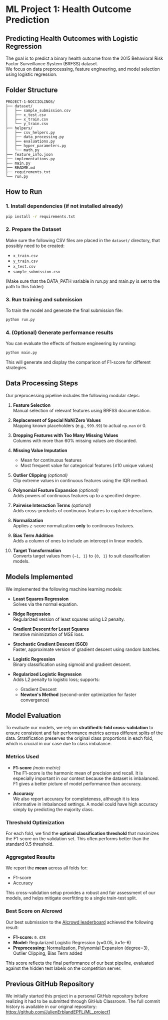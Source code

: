 # ML Project 1: Health Outcome Prediction
## Predicting Health Outcomes with Logistic Regression 
The goal is to predict a binary health outcome from the 2015 Behavioral Risk Factor Surveillance System (BRFSS) dataset.  
We focus on data preprocessing, feature engineering, and model selection using logistic regression.

## Folder Structure
```
PROJECT-1-NOCCIOLINOS/
├── dataset/
│   ├── sample_submission.csv
│   ├── x_test.csv
│   ├── x_train.csv
│   └── y_train.csv
├── helpers/
│   ├── csv_helpers.py
│   ├── data_processing.py
│   ├── evaluations.py
│   ├── hyper_parameters.py
│   └── math.py
├── feature_info.json
├── implementations.py
├── main.py
├── README.md
├── requirements.txt
└── run.py
```

## How to Run

### 1. Install dependencies (if not installed already)

```bash
pip install -r requirements.txt
```

### 2. Prepare the Dataset

Make sure the following CSV files are placed in the `dataset/` directory, that possibly need to be created:

- `x_train.csv`
- `y_train.csv`
- `x_test.csv`
- `sample_submission.csv`

(Make sure that the DATA_PATH variable in run.py and main.py is set to the path to this folder)

### 3. Run training and submission
To train the model and generate the final submission file:

```bash
python run.py
```

### 4. (Optional) Generate performance results
You can evaluate the effects of feature engineering by running:

```bash
python main.py
```

This will generate and display the comparison of F1-score for different strategies.

## Data Processing Steps

Our preprocessing pipeline includes the following modular steps:

1. **Feature Selection**  
   Manual selection of relevant features using BRFSS documentation.

2. **Replacement of Special NaN/Zero Values**  
   Mapping known placeholders (e.g., `999.99`) to actual `np.nan` or 0.

3. **Dropping Features with Too Many Missing Values**  
   Columns with more than 60% missing values are discarded.

4. **Missing Value Imputation**  
   - Mean for continuous features  
   - Most frequent value for categorical features (≤10 unique values)

5. **Outlier Clipping** *(optional)*  
   Clip extreme values in continuous features using the IQR method.

6. **Polynomial Feature Expansion** *(optional)*  
   Adds powers of continuous features up to a specified degree.

7. **Pairwise Interaction Terms** *(optional)*  
   Adds cross-products of continuous features to capture interactions.

8. **Normalization**  
   Applies z-score normalization **only** to continuous features.

9. **Bias Term Addition**  
   Adds a column of ones to include an intercept in linear models.

10. **Target Transformation**  
    Converts target values from `{−1, 1}` to `{0, 1}` to suit classification models.

## Models Implemented

We implemented the following machine learning models:

- **Least Squares Regression**  
  Solves via the normal equation.

- **Ridge Regression**  
  Regularized version of least squares using L2 penalty.

- **Gradient Descent for Least Squares**  
  Iterative minimization of MSE loss.

- **Stochastic Gradient Descent (SGD)**  
  Faster, approximate version of gradient descent using random batches.

- **Logistic Regression**  
  Binary classification using sigmoid and gradient descent.

- **Regularized Logistic Regression**  
  Adds L2 penalty to logistic loss; supports:
  - Gradient Descent  
  - **Newton's Method** (second-order optimization for faster convergence)


## Model Evaluation

To evaluate our models, we rely on **stratified k-fold cross-validation** to ensure consistent and fair performance metrics across different splits of the data. Stratification preserves the original class proportions in each fold, which is crucial in our case due to class imbalance.

### Metrics Used

- **F1-score** *(main metric)*  
  The F1-score is the harmonic mean of precision and recall. It is especially important in our context because the dataset is imbalanced. F1 gives a better picture of model performance than accuracy.

- **Accuracy**  
  We also report accuracy for completeness, although it is less informative in imbalanced settings. A model could have high accuracy simply by predicting the majority class.

### Threshold Optimization

For each fold, we find the **optimal classification threshold** that maximizes the F1-score on the validation set. This often performs better than the standard 0.5 threshold.

### Aggregated Results

We report the **mean** across all folds for:
- F1-score
- Accuracy

This cross-validation setup provides a robust and fair assessment of our models, and helps mitigate overfitting to a single train-test split.

### Best Score on AIcrowd

Our best submission to the [AIcrowd leaderboard](https://www.aicrowd.com/challenges/epfl-machine-learning-2025) achieved the following result:

- **F1-score:** `0.428` 
- **Model:** Regularized Logistic Regression (γ=0.05, λ=1e-6)
- **Preprocessing:** Normalization, Polynomial Expansion (degree=3), Outlier Clipping, Bias Term added

This score reflects the final performance of our best pipeline, evaluated against the hidden test labels on the competition server.


## Previous GitHub Repository

We initially started this project in a personal GitHub repository before realizing it had to be submitted through GitHub Classroom. The full commit history is available in our original repository: https://github.com/JulienErblandEPFL/ML_project1

